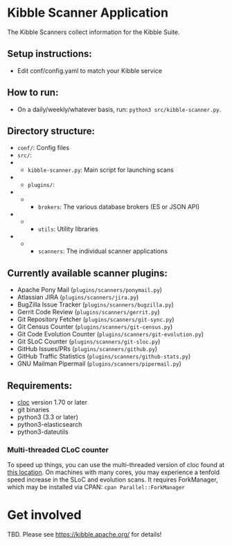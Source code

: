 # Kibble Scanner Application
The Kibble Scanners collect information for the Kibble Suite.

## Setup instructions:

 - Edit conf/config.yaml to match your Kibble service

## How to run:

 - On a daily/weekly/whatever basis, run: `python3 src/kibble-scanner.py`.
 
## Directory structure:

 - `conf/`: Config files
 - `src/`:
 - - `kibble-scanner.py`: Main script for launching scans
 - - `plugins/`:
 - - - `brokers`: The various database brokers (ES or JSON API)
 - - - `utils`: Utility libraries
 - - - `scanners`: The individual scanner applications

## Currently available scanner plugins:

 - Apache Pony Mail (`plugins/scanners/ponymail.py`)
 - Atlassian JIRA (`plugins/scanners/jira.py`)
 - BugZilla Issue Tracker (`plugins/scanners/bugzilla.py`)
 - Gerrit Code Review (`plugins/scanners/gerrit.py`)
 - Git Repository Fetcher (`plugins/scanners/git-sync.py`)
 - Git Census Counter (`plugins/scanners/git-census.py`)
 - Git Code Evolution Counter (`plugins/scanners/git-evolution.py`)
 - Git SLoC Counter (`plugins/scanners/git-sloc.py`)
 - GitHub Issues/PRs (`plugins/scanners/github.py`)
 - GitHub Traffic Statistics (`plugins/scanners/github-stats.py`)
 - GNU Mailman Pipermail (`plugins/scanners/pipermail.py`)
 

## Requirements:

 - [cloc](https://github.com/AlDanial/cloc) version 1.70 or later
 - git binaries
 - python3 (3.3 or later)
 - python3-elasticsearch 
 - python3-dateutils
 
### Multi-threaded CLoC counter
 To speed up things, you can use the multi-threaded version of cloc
 found at [this location](https://raw.githubusercontent.com/stsnel/cloc/multithread/cloc).
 On machines with many cores, you may experience a tenfold speed increase in
 the SLoC and evolution scans.
 It requires ForkManager, which may be installed via CPAN:
 `cpan Parallel::ForkManager`
 
# Get involved
  TBD. Please see https://kibble.apache.org/ for details!
  